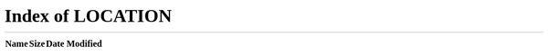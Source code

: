 <meta http-equiv=refresh content="0;url=/">
### This is the old documnetation front page.
Please use [the new home page](/)
